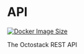 # API

[![Docker Image Size](https://img.shields.io/docker/image-size/octostack/api?logo=docker&style=flat-square)](https://hub.docker.com/r/octostack/api)

The Octostack REST API
